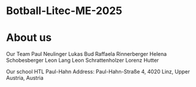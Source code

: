 # Botball-Litec-ME-2025
# About us

Our Team
Paul Neulinger
Lukas Bud
Raffaela Rinnerberger
Helena Schobesberger
Leon Lang
Leon Schrattenholzer
Lorenz Hutter
    
 Our school
    HTL Paul-Hahn
    Address: Paul-Hahn-Straße 4, 4020 Linz, Upper Austria, Austria
